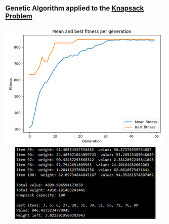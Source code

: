 ## Genetic Algorithm applied to the [Knapsack Problem](https://en.wikipedia.org/wiki/Knapsack_problem)

<p align="center">
	<img src="evolution_graph.png"/>
	<br/>
	<img src="best_items.png"/>
</p>
